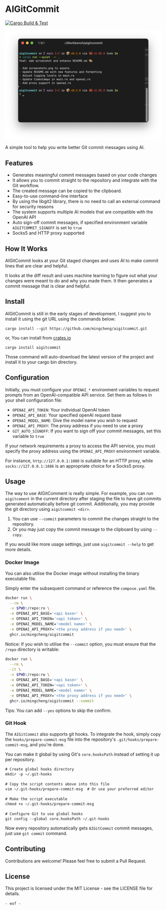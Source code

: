 # AIGitCommit

[![Cargo Build & Test](https://github.com/mingcheng/aigitcommit/actions/workflows/rust.yml/badge.svg?branch=main)](https://github.com/mingcheng/aigitcommit/actions/workflows/rust.yml)

![screenshots](./assets/screenshots.png)

A simple tool to help you write better Git commit messages using AI.

## Features

- Generates meaningful commit messages based on your code changes
- It allows you to commit straight to the repository and integrate with the Git workflow.
- The created message can be copied to the clipboard.
- Easy-to-use command-line interface
- By using the libgit2 library, there is no need to call an external command for security reasons
- The system supports multiple AI models that are compatible with the OpenAI API
- Auto sign-off commit messages, if specified environment variable `AIGITCOMMIT_SIGNOFF` is set to `true`
- Socks5 and HTTP proxy supported

## How It Works

AIGitCommit looks at your Git staged changes and uses AI to make commit lines that are clear and helpful. 

It looks at the diff result and uses machine learning to figure out what your changes were meant to do and why you made them. It then generates a commit message that is clear and helpful.

## Install

AIGitCommit is still in the early stages of development, I suggest you to install it using the git URL using the commands below:

```
cargo install --git https://github.com/mingcheng/aigitcommit.git
```

or, You can install from [crates.io](https://crates.io/crates/aigitcommit)

```
cargo install aigitcommit
```

Those command will auto-download the latest version of the project and install it to your cargo bin directory.

## Configuration

Initially, you must configure your `OPENAI_*` environment variables to request prompts from an OpenAI-compatible API service. Set them as follows in your shell configuration file:

- `OPENAI_API_TOKEN`: Your individual OpenAI token
- `OPENAI_API_BASE`: Your specified openAI request base
- `OPENAI_MODEL_NAME`: Give the model name you wish to request
- `OPENAI_API_PROXY`: The proxy address if you need to use a proxy
- `GIT_AUTO_SIGNOFF`: If you want to sign off your commit messages, set this variable to `true`

If your network requirements a proxy to access the API service, you must specify the proxy address using the `OPENAI_API_PROXY` environment variable. 

For instance, `http://127.0.0.1:1080` is suitable for an HTTP proxy, while `socks://127.0.0.1:1086` is an appropriate choice for a Socks5 proxy.

## Usage

The way to use AIGitComment is really simple. For example, you can run `aigitcoment` in the current directory after staging the file to have git commits generated automatically before git commit. Additionally, you may provide the git directory using `aigitcommit <dir>`.

1. You can use `--commit` parameters to commit the changes straight to the repository.
2. Or you may just copy the commit message to the clipboard by using `--copy`.

If you would like more usage settings, just use `aigitcommit --help` to get more details.

### Docker Image

You can also utilise the Docker image without installing the binary executable file. 

Simply enter the subsequent command or reference the `compose.yaml` file.

```bash
docker run \
  --rm \
  -v $PWD:/repo:ro \
  -e OPENAI_API_BASE='<api base>' \
  -e OPENAI_API_TOKEN='<api token>' \
  -e OPENAI_MODEL_NAME='<model name>' \
  -e OPENAI_API_PROXY='<the proxy address if you need>' \
  ghcr.io/mingcheng/aigitcommit
```

Notice: If you wish to utilise the `--commit` option, you must ensure that the `/repo` directory is writable:

```bash
docker run \
  --rm \
  -it \
  -v $PWD:/repo:rw \
  -e OPENAI_API_BASE='<api base>' \
  -e OPENAI_API_TOKEN='<api token>' \
  -e OPENAI_MODEL_NAME='<model name>' \
  -e OPENAI_API_PROXY='<the proxy address if you need>' \
  ghcr.io/mingcheng/aigitcommit --commit
```

Tips: You can add `--yes` options to skip the confirm.

### Git Hook
 
The `AIGitCommit` also supports git hooks. To integrate the hook, simply copy the `hooks/prepare-commit-msg` file into the repository's `.git/hooks/prepare-commit-msg`, and you're done.

You can make it global by using Git's `core.hooksPath` instead of setting it up per repository.

```
# Create global hooks directory
mkdir -p ~/.git-hooks

# Copy the script contents above into this file
vim ~/.git-hooks/prepare-commit-msg  # Or use your preferred editor

# Make the script executable
chmod +x ~/.git-hooks/prepare-commit-msg

# Configure Git to use global hooks
git config --global core.hooksPath ~/.git-hooks
```

Now every repository automatically gets `AIGitCommit` commit messages, just use `git commit` command.


## Contributing

Contributions are welcome! Please feel free to submit a Pull Request.

## License

This project is licensed under the MIT License - see the LICENSE file for details.

`- eof -`
